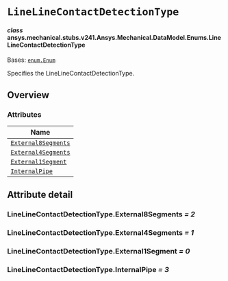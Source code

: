 <!-- vale off -->

<a id="linelinecontactdetectiontype"></a>

# `LineLineContactDetectionType`

<a id="ansys.mechanical.stubs.v241.Ansys.Mechanical.DataModel.Enums.LineLineContactDetectionType"></a>

#### *class* ansys.mechanical.stubs.v241.Ansys.Mechanical.DataModel.Enums.LineLineContactDetectionType

Bases: [`enum.Enum`](https://docs.python.org/3/library/enum.html#enum.Enum)

Specifies the LineLineContactDetectionType.

<!-- !! processed by numpydoc !! -->

<a id="overview"></a>

## Overview

### Attributes

| Name |
| -------------------------------------------------------------------------- |
| [`External8Segments`](#LineLineContactDetectionType.External8Segments) |
| [`External4Segments`](#LineLineContactDetectionType.External4Segments) |
| [`External1Segment`](#LineLineContactDetectionType.External1Segment) |
| [`InternalPipe`](#LineLineContactDetectionType.InternalPipe) |

<a id="attribute-detail"></a>

## Attribute detail

<a id="LineLineContactDetectionType.External8Segments"></a>

### LineLineContactDetectionType.External8Segments *= 2*

<a id="LineLineContactDetectionType.External4Segments"></a>

### LineLineContactDetectionType.External4Segments *= 1*

<a id="LineLineContactDetectionType.External1Segment"></a>

### LineLineContactDetectionType.External1Segment *= 0*

<a id="LineLineContactDetectionType.InternalPipe"></a>

### LineLineContactDetectionType.InternalPipe *= 3*

<!-- vale on -->
